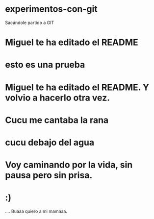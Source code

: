 # experimentos-con-git
Sacándole partido a GIT


# Miguel te ha editado el README
# esto es una prueba
# Miguel te ha editado el README. Y volvio a hacerlo otra vez.
# Cucu me cantaba la rana
# cucu debajo del agua
# Voy caminando por la vida, sin pausa pero sin prisa.
# :)

.... Buaaa quiero a mi mamaaa.
